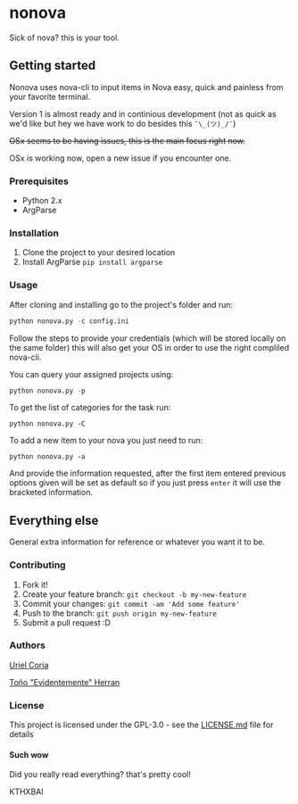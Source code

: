 # nonova
Sick of nova? this is your tool.

## Getting started
Nonova uses nova-cli to input items in Nova easy, quick and painless from your favorite terminal.

Version 1 is almost ready and in continious development
(not as quick as we'd like but hey we have work to do besides this `¯\_(ツ)_/¯`)

~~OSx seems to be having issues, this is the main focus right now.~~

OSx is working now, open a new issue if you encounter one.

### Prerequisites

+ Python 2.x
+ ArgParse

### Installation

1. Clone the project to your desired location
2. Install ArgParse `pip install argparse`

### Usage

After cloning and installing go to the project's folder and run:
```python
python nonova.py -c config.ini
```
Follow the steps to provide your credentials (which will be stored locally on the same folder)
this will also get your OS in order to use the right compliled nova-cli.

You can query your assigned projects using:
```python
python nonova.py -p
```

To get the list of categories for the task run:
```
python nonova.py -C
```

To add a new item to your nova you just need to run:
```
python nonova.py -a
```
And provide the information requested, after the first item entered previous options given will be set as default
so if you just press `enter` it will use the bracketed information.

## Everything else

General extra information for reference or whatever you want it to be.

### Contributing

1. Fork it!
2. Create your feature branch: `git checkout -b my-new-feature`
3. Commit your changes: `git commit -am 'Add some feature'`
4. Push to the branch: `git push origin my-new-feature`
5. Submit a pull request :D

### Authors

[Uriel Coria](https://github.com/ucoria-itexico/ "lol you're already here")

[Toño "Evidentemente" Herran](https://github.com/antonioherran "his github")

### License

This project is licensed under the GPL-3.0 - see the [LICENSE.md](LICENSE.md) file for details

#### Such wow
Did you really read everything? that's pretty cool! 

KTHXBAI
